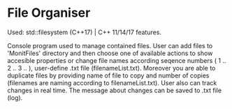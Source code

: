 # File Organiser
Used: std::filesystem (C++17) | C++ 11/14/17 features.

Console program used to manage contained files. User can add files to 'MonitFiles' directory
and then choose one of available actions to show accesible properties or change file names 
according seqence numbers ( 1 .. 2 .. 3 .. ), user-define .txt file (filenameList.txt).
Moreover you are able to duplicate files by providing name of file to copy and number of copies
(filenames are naming according to filenameList.txt). User also can track changes in real time.
The message about changes can be saved to .txt file (log).

